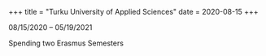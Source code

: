 +++
title = "Turku University of Applied Sciences"
date = 2020-08-15
+++

08/15/2020 – 05/19/2021

Spending two Erasmus Semesters